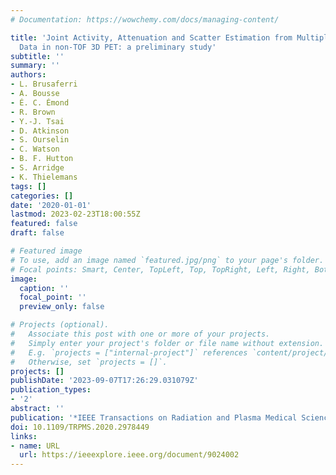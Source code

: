 ```yaml
---
# Documentation: https://wowchemy.com/docs/managing-content/

title: 'Joint Activity, Attenuation and Scatter Estimation from Multiple Energy Window
  Data in non-TOF 3D PET: a preliminary study'
subtitle: ''
summary: ''
authors:
- L. Brusaferri
- A. Bousse
- É. C. Émond
- R. Brown
- Y.-J. Tsai
- D. Atkinson
- S. Ourselin
- C. Watson
- B. F. Hutton
- S. Arridge
- K. Thielemans
tags: []
categories: []
date: '2020-01-01'
lastmod: 2023-02-23T18:00:55Z
featured: false
draft: false

# Featured image
# To use, add an image named `featured.jpg/png` to your page's folder.
# Focal points: Smart, Center, TopLeft, Top, TopRight, Left, Right, BottomLeft, Bottom, BottomRight.
image:
  caption: ''
  focal_point: ''
  preview_only: false

# Projects (optional).
#   Associate this post with one or more of your projects.
#   Simply enter your project's folder or file name without extension.
#   E.g. `projects = ["internal-project"]` references `content/project/deep-learning/index.md`.
#   Otherwise, set `projects = []`.
projects: []
publishDate: '2023-09-07T17:26:29.031079Z'
publication_types:
- '2'
abstract: ''
publication: '*IEEE Transactions on Radiation and Plasma Medical Sciences*'
doi: 10.1109/TRPMS.2020.2978449
links:
- name: URL
  url: https://ieeexplore.ieee.org/document/9024002
---
```


